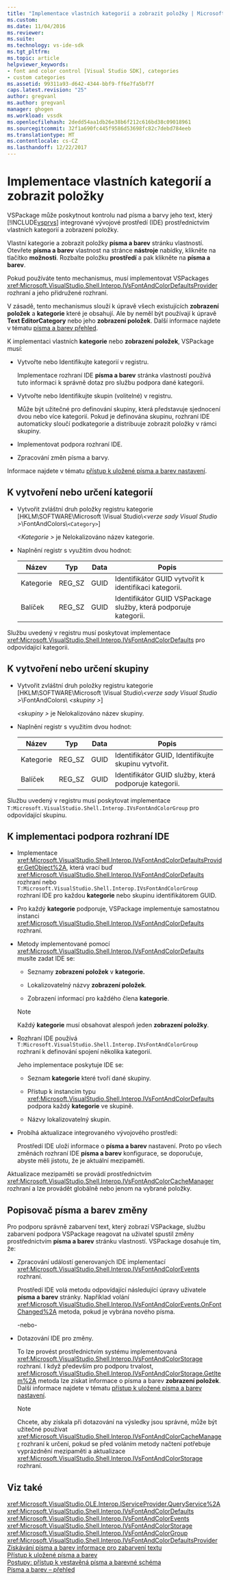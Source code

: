 ```yaml
---
title: "Implementace vlastních kategorií a zobrazit položky | Microsoft Docs"
ms.custom: 
ms.date: 11/04/2016
ms.reviewer: 
ms.suite: 
ms.technology: vs-ide-sdk
ms.tgt_pltfrm: 
ms.topic: article
helpviewer_keywords:
- font and color control [Visual Studio SDK], categories
- custom categories
ms.assetid: 99311a93-d642-4344-bbf9-ff6e7fa5bf7f
caps.latest.revision: "25"
author: gregvanl
ms.author: gregvanl
manager: ghogen
ms.workload: vssdk
ms.openlocfilehash: 2dedd54aa1db26e38b6f212c616bd38c09018961
ms.sourcegitcommit: 32f1a690fc445f9586d53698fc82c7debd784eeb
ms.translationtype: MT
ms.contentlocale: cs-CZ
ms.lasthandoff: 12/22/2017
---
```

# <a name="implementing-custom-categories-and-display-items"></a>Implementace vlastních kategorií a zobrazit položky
VSPackage může poskytnout kontrolu nad písma a barvy jeho text, který [!INCLUDE[vsprvs](../code-quality/includes/vsprvs_md.md)] integrované vývojové prostředí (IDE) prostřednictvím vlastních kategorií a zobrazení položky.  
  
 Vlastní kategorie a zobrazit položky **písma a barev** stránku vlastností. Otevřete **písma a barev** vlastnost na stránce **nástroje** nabídky, klikněte na tlačítko **možnosti**. Rozbalte položku **prostředí** a pak klikněte na **písma a barev**.  
  
 Pokud používáte tento mechanismus, musí implementovat VSPackages <xref:Microsoft.VisualStudio.Shell.Interop.IVsFontAndColorDefaultsProvider> rozhraní a jeho přidružené rozhraní.  
  
 V zásadě, tento mechanismus slouží k úpravě všech existujících **zobrazení položek** a **kategorie** které je obsahují. Ale by neměl být používají k úpravě **Text EditorCategory** nebo jeho **zobrazení položek**. Další informace najdete v tématu [písma a barev přehled](../extensibility/font-and-color-overview.md).  
  
 K implementaci vlastních **kategorie** nebo **zobrazení položek**, VSPackage musí:  
  
-   Vytvořte nebo Identifikujte kategorií v registru.  
  
     Implementace rozhraní IDE **písma a barev** stránka vlastností používá tuto informaci k správně dotaz pro službu podpora dané kategorii.  
  
-   Vytvořte nebo Identifikujte skupin (volitelné) v registru.  
  
     Může být užitečné pro definování skupiny, která představuje sjednocení dvou nebo více kategorií. Pokud je definována skupinu, rozhraní IDE automaticky sloučí podkategorie a distribuuje zobrazit položky v rámci skupiny.  
  
-   Implementovat podpora rozhraní IDE.  
  
-   Zpracování změn písma a barvy.  
  
 Informace najdete v tématu [přístup k uložené písma a barev nastavení](../extensibility/accessing-stored-font-and-color-settings.md).  
  
## <a name="to-create-or-identify-categories"></a>K vytvoření nebo určení kategorií  
  
-   Vytvořit zvláštní druh položky registru kategorie [HKLM\SOFTWARE\Microsoft \Visual Studio\\*\<verze sady Visual Studio >*\FontAndColors\\`<Category>`]  
  
     *\<Kategorie >* je Nelokalizováno název kategorie.  
  
-   Naplnění registr s využitím dvou hodnot:  
  
    |Název|Typ|Data|Popis|  
    |----------|----------|----------|-----------------|  
    |Kategorie|REG_SZ|GUID|Identifikátor GUID vytvořit k identifikaci kategorii.|  
    |Balíček|REG_SZ|GUID|Identifikátor GUID VSPackage služby, která podporuje kategorii.|  
  
 Službu uvedený v registru musí poskytovat implementace <xref:Microsoft.VisualStudio.Shell.Interop.IVsFontAndColorDefaults> pro odpovídající kategorii.  
  
## <a name="to-create-or-identify-groups"></a>K vytvoření nebo určení skupiny  
  
-   Vytvořit zvláštní druh položky registru kategorie [HKLM\SOFTWARE\Microsoft \Visual Studio\\*\<verze sady Visual Studio >*\FontAndColors\\  *\<skupiny >*]  
  
     *\<skupiny >* je Nelokalizováno název skupiny.  
  
-   Naplnění registr s využitím dvou hodnot:  
  
    |Název|Typ|Data|Popis|  
    |----------|----------|----------|-----------------|  
    |Kategorie|REG_SZ|GUID|Identifikátor GUID, Identifikujte skupinu vytvořit.|  
    |Balíček|REG_SZ|GUID|Identifikátor GUID služby, která podporuje kategorii.|  
  
 Službu uvedený v registru musí poskytovat implementace `T:Microsoft.VisualStudio.Shell.Interop.IVsFontAndColorGroup` pro odpovídající skupinu.  
  
## <a name="to-implement-ide-support"></a>K implementaci podpora rozhraní IDE  
  
-   Implementace <xref:Microsoft.VisualStudio.Shell.Interop.IVsFontAndColorDefaultsProvider.GetObject%2A>, která vrací buď <xref:Microsoft.VisualStudio.Shell.Interop.IVsFontAndColorDefaults> rozhraní nebo `T:Microsoft.VisualStudio.Shell.Interop.IVsFontAndColorGroup` rozhraní IDE pro každou **kategorie** nebo skupinu identifikátorem GUID.  
  
-   Pro každý **kategorie** podporuje, VSPackage implementuje samostatnou instanci <xref:Microsoft.VisualStudio.Shell.Interop.IVsFontAndColorDefaults> rozhraní.  
  
-   Metody implementované pomocí <xref:Microsoft.VisualStudio.Shell.Interop.IVsFontAndColorDefaults> musíte zadat IDE se:  
  
    -   Seznamy **zobrazení položek** v **kategorie.**  
  
    -   Lokalizovatelný názvy **zobrazení položek**.  
  
    -   Zobrazení informací pro každého člena **kategorie**.  
  
    > [!NOTE]
    >  Každý **kategorie** musí obsahovat alespoň jeden **zobrazení položky**.  
  
-   Rozhraní IDE používá `T:Microsoft.VisualStudio.Shell.Interop.IVsFontAndColorGroup` rozhraní k definování spojení několika kategorií.  
  
     Jeho implementace poskytuje IDE se:  
  
    -   Seznam **kategorie** které tvoří dané skupiny.  
  
    -   Přístup k instancím typu <xref:Microsoft.VisualStudio.Shell.Interop.IVsFontAndColorDefaults> podpora každý **kategorie** ve skupině.  
  
    -   Názvy lokalizovatelný skupin.  
  
-   Probíhá aktualizace integrovaného vývojového prostředí:  
  
     Prostředí IDE uloží informace o **písma a barev** nastavení. Proto po všech změnách rozhraní IDE **písma a barev** konfigurace, se doporučuje, abyste měli jistotu, že je aktuální mezipaměti.  
  
 Aktualizace mezipaměti se provádí prostřednictvím <xref:Microsoft.VisualStudio.Shell.Interop.IVsFontAndColorCacheManager> rozhraní a lze provádět globálně nebo jenom na vybrané položky.  
  
## <a name="to-handle-font-and-color-changes"></a>Popisovač písma a barev změny  
 Pro podporu správně zabarvení text, který zobrazí VSPackage, službu zabarvení podpora VSPackage reagovat na uživatel spustil změny prostřednictvím **písma a barev** stránku vlastností. VSPackage dosahuje tím, že:  
  
-   Zpracování událostí generovaných IDE implementací <xref:Microsoft.VisualStudio.Shell.Interop.IVsFontAndColorEvents> rozhraní.  
  
     Prostředí IDE volá metodu odpovídající následující úpravy uživatele **písma a barev** stránky. Například volání <xref:Microsoft.VisualStudio.Shell.Interop.IVsFontAndColorEvents.OnFontChanged%2A> metoda, pokud je vybrána nového písma.  
  
     -nebo-  
  
-   Dotazování IDE pro změny.  
  
     To lze provést prostřednictvím systému implementovaná <xref:Microsoft.VisualStudio.Shell.Interop.IVsFontAndColorStorage> rozhraní. I když především pro podporu trvalost, <xref:Microsoft.VisualStudio.Shell.Interop.IVsFontAndColorStorage.GetItem%2A> metoda lze získat informace o písma a barev **zobrazení položek**. Další informace najdete v tématu [přístup k uložené písma a barev nastavení](../extensibility/accessing-stored-font-and-color-settings.md).  
  
    > [!NOTE]
    >  Chcete, aby získala při dotazování na výsledky jsou správné, může být užitečné používat <xref:Microsoft.VisualStudio.Shell.Interop.IVsFontAndColorCacheManager> rozhraní k určení, pokud se před voláním metody načtení potřebuje vyprázdnění mezipaměti a aktualizace <xref:Microsoft.VisualStudio.Shell.Interop.IVsFontAndColorStorage> rozhraní.  
  
## <a name="see-also"></a>Viz také  
 <xref:Microsoft.VisualStudio.OLE.Interop.IServiceProvider.QueryService%2A>   
 <xref:Microsoft.VisualStudio.Shell.Interop.IVsFontAndColorDefaults>   
 <xref:Microsoft.VisualStudio.Shell.Interop.IVsFontAndColorEvents>   
 <xref:Microsoft.VisualStudio.Shell.Interop.IVsFontAndColorStorage>   
 <xref:Microsoft.VisualStudio.Shell.Interop.IVsFontAndColorGroup>   
 <xref:Microsoft.VisualStudio.Shell.Interop.IVsFontAndColorDefaultsProvider>   
 [Získávání písma a barev informace pro zabarvení textu](../extensibility/getting-font-and-color-information-for-text-colorization.md)   
 [Přístup k uložené písma a barev](../extensibility/accessing-stored-font-and-color-settings.md)   
 [Postupy: přístup k vestavěná písma a barevné schéma](../extensibility/how-to-access-the-built-in-fonts-and-color-scheme.md)   
 [Písma a barev – přehled](../extensibility/font-and-color-overview.md)